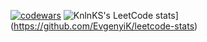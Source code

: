 [![codewars](https://www.codewars.com/users/username/badges/large)](https://www.codewars.com/users/EvgenProg) 
![KnlnKS's LeetCode stats](https://leetcode-stats-six.vercel.app/api?username=EvgenyiK)](https://github.com/EvgenyiK/leetcode-stats)
